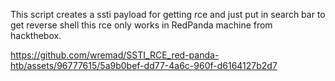 This script creates a ssti payload for getting rce and just put in search bar to get reverse shell this rce only works in RedPanda machine from hackthebox.

https://github.com/wremad/SSTI_RCE_red-panda-htb/assets/96777615/5a9b0bef-dd77-4a6c-960f-d6164127b2d7

